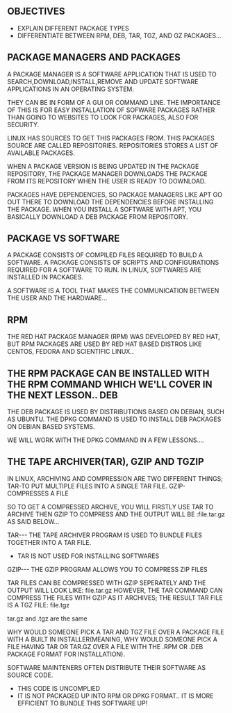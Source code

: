 OBJECTIVES 
--
- EXPLAIN DIFFERENT PACKAGE TYPES
- DIFFERENTIATE BETWEEN RPM, DEB, TAR, TGZ, AND GZ PACKAGES...

PACKAGE MANAGERS AND PACKAGES
--
A PACKAGE MANAGER IS A SOFTWARE APPLICATION THAT IS USED TO SEARCH,DOWNLOAD,INSTALL,REMOVE AND UPDATE SOFTWARE APPLICATIONS IN AN OPERATING SYSTEM. 

THEY CAN BE IN FORM OF A GUI OR COMMAND LINE. THE IMPORTANCE OF THIS IS FOR EASY INSTALLATION OF SOFWARE PACKAGES RATHER THAN GOING TO WEBSITES TO LOOK FOR PACKAGES, ALSO FOR SECURITY. 

LINUX HAS SOURCES TO GET THIS PACKAGES FROM. THIS PACKAGES SOURCE ARE CALLED REPOSITORIES. REPOSITORIES STORES A LIST OF AVAILABLE PACKAGES. 

WHEN A PACKAGE VERSION IS BEING UPDATED IN THE PACKAGE REPOSITORY, THE PACKAGE MANAGER DOWNLOADS THE PACKAGE FROM ITS REPOSITORY WHEN THE USER IS READY TO DOWNLOAD. 

PACKAGES HAVE DEPENDENCIES, SO PACKAGE MANAGERS LIKE APT GO OUT THERE TO DOWNLOAD THE DEPENDENCIES BEFORE INSTALLING THE PACKAGE. WHEN YOU INSTALL A SOFTWARE WITH APT, YOU BASICALLY DOWNLOAD A DEB PACKAGE FROM REPOSITORY.

PACKAGE VS SOFTWARE
--
A PACKAGE CONSISTS OF COMPILED FILES REQUIRED TO BUILD A SOFTWARE. A PACKAGE CONSISTS OF SCRIPTS AND CONFIGURATIONS REQUIRED FOR  A SOFTWARE TO RUN. IN LINUX, SOFTWARES ARE INSTALLED IN PACKAGES.

A SOFTWARE IS A TOOL THAT MAKES THE COMMUNICATION BETWEEN THE USER AND THE HARDWARE...

RPM
--
THE RED HAT PACKAGE MANAGER (RPM) WAS DEVELOPED BY RED HAT, BUT RPM PACKAGES ARE USED BY RED HAT BASED DISTROS LIKE CENTOS, FEDORA AND SCIENTIFIC LINUX..

THE RPM PACKAGE CAN BE INSTALLED WITH THE RPM COMMAND WHICH WE'LL COVER IN THE NEXT LESSON..
DEB
--
THE DEB PACKAGE IS USED BY DISTRIBUTIONS BASED ON DEBIAN, SUCH AS UBUNTU. THE DPKG COMMAND IS USED TO INSTALL DEB PACKAGES ON DEBIAN BASED SYSTEMS.

WE WILL WORK WITH THE DPKG COMMAND IN A FEW LESSONS....

THE TAPE ARCHIVER(TAR), GZIP AND TGZIP
--
IN LINUX, ARCHIVING AND COMPRESSION ARE TWO DIFFERENT THINGS;
TAR-TO PUT MULTIPLE FILES INTO A SINGLE TAR FILE.
GZIP- COMPRESSES A FILE

SO TO GET A COMPRESSED ARCHIVE, YOU WILL FIRSTLY USE TAR TO ARCHIVE THEN GZIP TO COMPRESS AND THE OUTPUT WILL BE :file.tar.gz AS SAID BELOW...

TAR---
THE TAPE ARCHIVER PROGRAM IS USED TO BUNDLE FILES TOGETHER INTO A TAR FILE.
- TAR IS NOT USED FOR INSTALLING SOFTWARES

GZIP---
THE GZIP PROGRAM ALLOWS YOU TO COMPRESS ZIP FILES

TAR FILES CAN BE COMPRESSED WITH GZIP SEPERATELY AND THE OUTPUT WILL LOOK LIKE: file.tar.gz
HOWEVER, THE TAR COMMAND CAN COMPRESS THE FILES WITH GZIP AS IT ARCHIVES; THE RESULT TAR FILE IS A TGZ FILE: file.tgz

tar.gz and .tgz are the same

WHY WOULD SOMEONE PICK A TAR  AND TGZ FILE OVER A PACKAGE FILE WITH A BUILT IN INSTALLER(MEANING, WHY WOULD SOMEONE PICK A FILE HAVING TAR OR TAR.GZ OVER A FILE WITH THE .RPM OR .DEB PACKAGE FORMAT FOR INSTALLATION).

SOFTWARE MAINTENERS OFTEN DISTRIBUTE THEIR SOFTWARE AS SOURCE CODE. 
- THIS CODE IS UNCOMPLIED
- IT IS NOT PACKAGED UP INTO RPM OR DPKG FORMAT..
IT IS MORE EFFICIENT TO BUNDLE THIS SOFTWARE UP!

